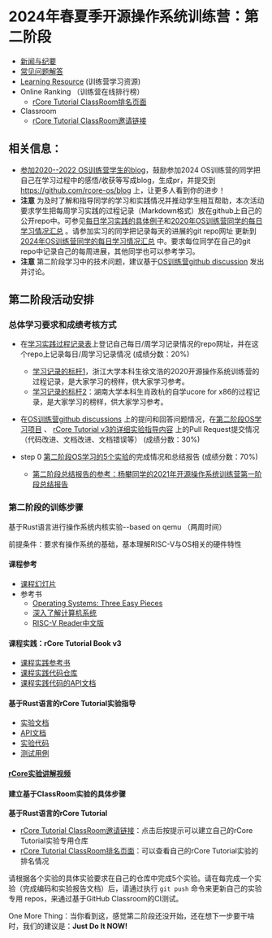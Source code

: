 
# 2024年春夏季开源操作系统训练营：第二阶段

- [新闻与纪要](./news.md)
- [常见问题解答](./QA.md)
- [Learning Resource](./relatedinfo.md) (训练营学习资源)
- Online Ranking （训练营在线排行榜）
  - [rCore Tutorial ClassRoom排名页面]( https://os2edu.github.io/2024-spring-os-ranking/)
- Classroom
  - [rCore Tutorial ClassRoom邀请链接](https://classroom.github.com/a/pzF7RFGt)


## 相关信息：

- [参加2020--2022 OS训练营学生的blog](https://rcore-os.github.io/blog/)，鼓励参加2024 OS训练营的同学把自己在学习过程中的感悟/收获等写成blog，生成pr，并提交到 <https://github.com/rcore-os/blog> 上，让更多人看到你的进步！
- **注意** 为及时了解和指导同学的学习和实践情况并推动学生相互帮助，本次活动要求学生把每周学习实践的过程记录（Markdown格式）放在github上自己的公开repo中。可参见[每日学习实践的具体例子](https://github.com/GCYYfun/DailySchedule)和[2020年OS训练营同学的每日学习情况汇总](https://github.com/rcore-os/rCore-Tutorial/issues/18 ) 。请参加实习的同学把记录每天的进展的git repo网址 更新到[2024年OS训练营同学的每日学习情况汇总](https://github.com/LearningOS/rust-based-os-comp2023/issues/200) 中。要求每位同学在自己的git repo中记录自己的每周进展，其他同学也可以参考学习。
- **注意** 第二阶段学习中的技术问题，建议基于[OS训练营github discussion](https://github.com/LearningOS/rust-based-os-comp2023/discussions) 发出并讨论。


## 第二阶段活动安排

### 总体学习要求和成绩考核方式

- 在[学习实践过程记录表](https://github.com/LearningOS/rust-based-os-comp2022/issues/200)上登记自己每日/周学习记录情况的repo网址，并在这个repo上记录每日/周学习记录情况  (成绩分数：20%)
  - [学习记录的标杆1](https://github.com/LearningOS/record)，浙江大学本科生徐文浩的2020开源操作系统训练营的过程记录，是大家学习的榜样，供大家学习参考。
  - [学习记录的标杆2](https://kiprey.github.io/tags/uCore/)：湖南大学本科生肖政杭的自学ucore for x86的过程记录，是大家学习的榜样，供大家学习参考。

- 在[OS训练营github discussions](https://github.com/LearningOS/rust-based-os-comp2023/discussions) 上的提问和回答问题情况，在[第二阶段OS学习项目](https://github.com/LearningOS/rust-based-os-comp2024/) 、 [rCore Tutorial v3的详细实验指导内容](https://rcore-os.github.io/rCore-Tutorial-Book-v3/) 上的Pull Request提交情况（代码改进、文档改进、文档错误等） (成绩分数：30%)

- step 0 [第二阶段OS学习的5个实验](https://github.com/LearningOS/rust-based-os-comp2023#kernel-labs)的完成情况和总结报告 (成绩分数：70%)
  - [第二阶段总结报告的参考：杨攀同学的2021年开源操作系统训练营第一阶段总结报告](https://rcore-os.github.io/blog/2021/07/29/rcore-summary-yangpan/)

### 第二阶段的训练步骤

基于Rust语言进行操作系统内核实验--based on qemu （两周时间）

前提条件：要求有操作系统的基础，基本理解RISC-V与OS相关的硬件特性


#### 课程参考
- [课程幻灯片](https://www.yuque.com/docs/share/4c39608f-3051-4445-96ca-f3c018cb96c7)
- 参考书
  - [Operating Systems: Three Easy Pieces](https://pages.cs.wisc.edu/~remzi/OSTEP/)
  - [深入了解计算机系统](https://hansimov.gitbook.io/csapp/)
  - [RISC-V Reader中文版](http://riscvbook.com/chinese/RISC-V-Reader-Chinese-v2p1.pdf)

#### 课程实践：rCore Tutorial Book v3
-  [课程实践参考书](https://learningos.github.io/rCore-Tutorial-Book-v3/)
-  [课程实践代码仓库](https://github.com/rcore-os/rCore-Tutorial-v3)
-  [课程实践代码的API文档](https://github.com/rcore-os/rCore-Tutorial-v3#os-api-docs)


#### 基于Rust语言的rCore Tutorial实验指导
- [实验文档](https://learningos.github.io/rCore-Tutorial-Guide-2024S/)
- [API文档](https://github.com/LearningOS/rCore-Tutorial-Guide-2024S/#os-api-docs-of-rcore-tutorial-code-2022s) 
- [实验代码](https://github.com/LearningOS/rCore-Tutorial-Code-2024S)
- [测试用例](https://github.com/LearningOS/rCore-Tutorial-Test-2024S)


#### [rCore实验讲解视频](https://www.yuque.com/docs/share/1b5b9260-8a80-4427-a612-78ec72b37e5f)

#### 建立基于ClassRoom实验的具体步骤

**基于Rust语言的rCore Tutorial**
- [rCore Tutorial ClassRoom邀请链接](https://classroom.github.com/a/pzF7RFGt)：点击后按提示可以建立自己的rCore Tutorial实验专用仓库
- [rCore Tutorial ClassRoom排名页面]( https://os2edu.github.io/2024-spring-os-ranking/)：可以查看自己的rCore Tutorial实验的排名情况


请根据各个实验的具体实验要求在自己的仓库中完成5个实验。请在每完成一个实验（完成编码和实验报告文档）后，请通过执行 `git push` 命令来更新自己的实验专用 repos，来通过基于GitHub Classroom的CI测试。

One More Thing：当你看到这，感觉第二阶段还没开始，还在想下一步要干啥时，我们的建议是：**Just Do It NOW!**
